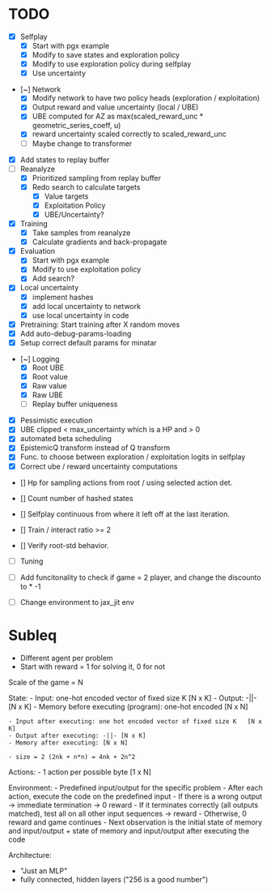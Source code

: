 # TODO

- [x] Selfplay
  - [x] Start with pgx example
  - [x] Modify to save states and exploration policy
  - [x] Modify to use exploration policy during selfplay
  - [x] Use uncertainty
- [~] Network
  - [x] Modify network to have two policy heads (exploration / exploitation)
  - [x] Output reward and value uncertainty (local / UBE)
  - [x] UBE computed for AZ as max(scaled_reward_unc * geometric_series_coeff, u)
  - [x] reward uncertainty scaled correctly to scaled_reward_unc
  - [ ] Maybe change to transformer
- [x] Add states to replay buffer
- [ ] Reanalyze
  - [x] Prioritized sampling from replay buffer
  - [x] Redo search to calculate targets
      - [x] Value targets
      - [x] Exploitation Policy
      - [x] UBE/Uncertainty?
- [x] Training
  - [x] Take samples from reanalyze
  - [x] Calculate gradients and back-propagate
- [x] Evaluation
  - [x] Start with pgx example
  - [x] Modify to use exploitation policy
  - [x] Add search?
- [x] Local uncertainty
  - [x] implement hashes
  - [x] add local uncertainty to network
  - [x] use local uncertainty in code
- [x] Pretraining: Start training after X random moves
- [x] Add auto-debug-params-loading
- [x] Setup correct default params for minatar
- [~] Logging
  - [x] Root UBE
  - [x] Root value
  - [x] Raw value
  - [x] Raw UBE
  - [ ] Replay buffer uniqueness
- [x] Pessimistic execution
- [x] UBE clipped < max_uncertainty which is a HP and > 0
- [x] automated beta scheduling
- [x] EpistemicQ transform instead of Q transform
- [x] Func. to choose between exploration / exploitation logits in selfplay
- [x] Correct ube / reward uncertainty computations
- [] Hp for sampling actions from root / using selected action det.

- [] Count number of hashed states
- [] Selfplay continuous from where it left off at the last iteration.
- [] Train / interact ratio >= 2
- [] Verify root-std behavior.
- [ ] Tuning
- [ ] Add funcitonality to check if game = 2 player, and change the discounto to * -1
- [ ] Change environment to jax_jit env


# Subleq

- Different agent per problem
- Start with reward = 1 for solving it, 0 for not

Scale of the game = N

State:
    - Input: one-hot encoded vector of fixed size K   [N x K]
    - Output: -||- [N x K]
    - Memory before executing (program): one-hot encoded [N x N]

    - Input after executing: one hot encoded vector of fixed size K   [N x K]
    - Output after executing: -||- [N x K]
    - Memory after executing: [N x N]

    - size = 2 (2nk + n*n) = 4nk + 2n^2

Actions:
    - 1 action per possible byte [1 x N]

Environment:
    - Predefined input/output for the specific problem
    - After each action, execute the code on the predefined input
        - If there is a wrong output -> immediate termination -> 0 reward
        - If it terminates correctly (all outputs matched), test all on all other input sequences -> reward
        - Otherwise, 0 reward and game continues
    - Next observation is the initial state of memory and input/output + state of memory and input/output after executing the code

Architecture:

- "Just an MLP"
- fully connected, hidden layers ("256 is a good number")
